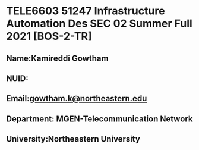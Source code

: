 # TELE6603 51247 Infrastructure Automation Des SEC 02 Summer Full 2021 [BOS-2-TR]
## Name:Kamireddi Gowtham
## NUID:
## Email:gowtham.k@northeastern.edu
## Department: MGEN-Telecommunication Network
## University:Northeastern University
